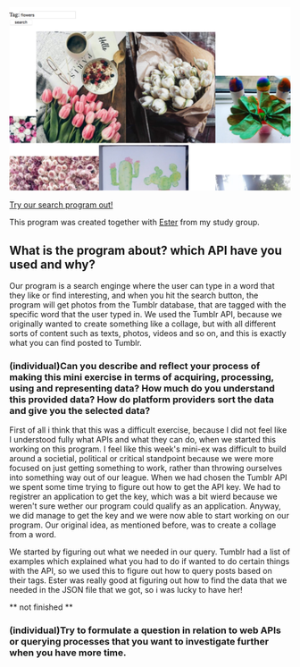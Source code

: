 
![alt text](search.png)

[Try our search program out!](https://rawgit.com/CamillaMondrup/mini_ex/master/mini_ex8/index.html)

This program was created together with [Ester](https:https://github.com/estermarieAA) from my study group.

## What is the program about? which API have you used and why?
Our program is a search enginge where the user can type in a word that they like or find interesting, and when you hit the search button, the program will get photos from the Tumblr database, that are tagged with the specific word that the user typed in. We used the Tumblr API, because we originally wanted to create something like a collage, but with all different sorts of content such as texts, photos, videos and so on, and this is exactly what you can find posted to Tumblr. 

### (individual)Can you describe and reflect your process of making this mini exercise in terms of acquiring, processing, using and representing data? How much do you understand this provided data? How do platform providers sort the data and give you the selected data?
First of all i think that this was a difficult exercise, because I did not feel like I understood fully what APIs and what they can do, when we started this working on this program. I feel like this week's mini-ex was difficult to build around a societial, political or critical standpoint because we were more focused on just getting something to work, rather than throwing ourselves into something way out of our league. 
When we had chosen the Tumblr API we spent some time trying to figure out how to get the API key. We had to registrer an application to get the key, which was a bit wierd because we weren't sure wether our program could qualify as an application. Anyway, we did manage to get the key and we were now able to start working on our program. 
Our original idea, as mentioned before, was to create a collage from a word. 

We started by figuring out what we needed in our query. Tumblr had a list of examples which explained what you had to do if wanted to do certain things with the API, so we used this to figure out how to query posts based on their tags. Ester was really good at figuring out how to find the data that we needed in the JSON file that we got, so i was lucky to have her! 


** not finished ** 

### (individual)Try to formulate a question in relation to web APIs or querying processes that you want to investigate further when you have more time.
